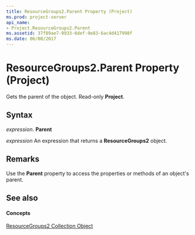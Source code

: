 ```yaml
---
title: ResourceGroups2.Parent Property (Project)
ms.prod: project-server
api_name:
- Project.ResourceGroups2.Parent
ms.assetid: 37f89ae7-9933-6def-9e83-6ac4d417998f
ms.date: 06/08/2017
---
```



# ResourceGroups2.Parent Property (Project)

Gets the parent of the object. Read-only  **Project**.


## Syntax

 _expression_. **Parent**

 _expression_ An expression that returns a **ResourceGroups2** object.


## Remarks

Use the  **Parent** property to access the properties or methods of an object's parent.


## See also


#### Concepts


[ResourceGroups2 Collection Object](Project.resourcegroups2(object).md)

